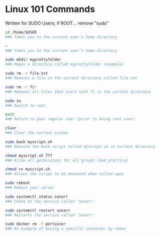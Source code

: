 # Linux 101 Commands
Written for SUDO Users; if ROOT... remove "sudo"

```sh
cd /home/$USER
### Takes you to the current user’s home directory
```

```sh
~ 
### Takes you to the current user’s home directory
```

```sh
sudo mkdir myprettyfolder
### Makes a directory called myprettyfolder (example)
```

```sh
sudo rm -r file.txt 
### Removes a file in the current directory called file.txt
```

```sh
sudo rm -r fi*
### Removes all files that start with fi in the current directory
```

```sh
sudo su
### Switch to root
```

```sh
exit
### Return to your regular user (prior to being root user)
```

```sh
clear
### Clear the current screen
```

```sh
sudo bash myscript.sh
### Execute the bash script called myscript.sh in current directory
```

```sh
chmod myscript.sh 777
### Allow all permissions for all groups (bad practice)
```

```sh
chmod +x myscript.sh
### Allows the script to be executed when called upon
```

```sh
sudo reboot
### Reboot your server
```

```sh
sudo systemctl status sonarr
### Check on the service called 'Sonarr'
```

```sh
sudo systemctl restart sonarr
### Restarts the service called 'Sonarr'
```

```sh
sudo docker rm -f portainer
### An example of moving a specific container by names
```
